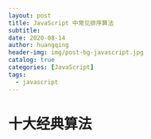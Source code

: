 ```yaml
---
layout: post
title: JavaScript 中常见排序算法
subtitle: 
date: 2020-08-14
author: huangqing
header-img: img/post-bg-javascript.jpg
catalog: true
categories: [JavaScript]
tags:
  - javascript
---
```


# 十大经典算法


